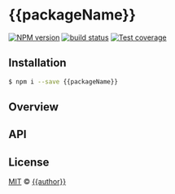 # {{packageName}}
[![NPM version][npm-image]][npm-url] [![build status][travis-image]][travis-url] 
[![Test coverage][coveralls-image]][coveralls-url]

## Installation
```bash
$ npm i --save {{packageName}}
```
## Overview

## API

## License
[MIT](https://tldrlegal.com/license/mit-license) © [{{author}}]({{website}})

[npm-image]: https://img.shields.io/npm/v/{{packageName}}.svg?style=flat
[npm-url]: https://npmjs.org/package/{{packageName}}
[travis-image]: https://img.shields.io/travis/{{slug}}/{{packageName}}.svg?style=flat
[travis-url]: https://travis-ci.org/{{slug}}/{{packageName}}
[coveralls-image]: https://img.shields.io/coveralls/{{slug}}/{{packageName}}.svg?style=flat
[coveralls-url]: https://coveralls.io/r/{{slug}}/{{packageName}}?branch=master